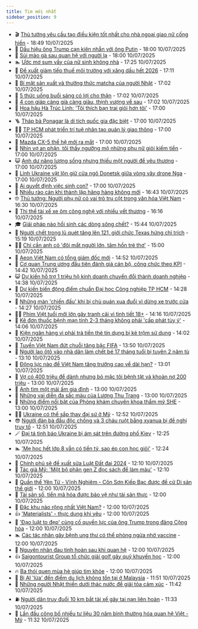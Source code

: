 ```yaml
---
title: Tim mới nhất
sidebar_position: 9
---
```


<!-- vnexpress-tin-moi-nhat:START -->
- 🎬 [Thủ tướng yêu cầu tạo điều kiện tốt nhất cho nhà ngoại giao nữ cống hiến](https://vnexpress.net/thu-tuong-yeu-cau-tao-dieu-kien-tot-nhat-cho-nha-ngoai-giao-nu-cong-hien-4912724.html) - 18:49 10/07/2025
- 🐎 [Dấu hiệu ông Trump cạn kiên nhẫn với ông Putin](https://vnexpress.net/dau-hieu-ong-trump-can-kien-nhan-voi-ong-putin-4912234.html) - 18:00 10/07/2025
- 🦍 [Sùi mào gà sau quan hệ với người lạ](https://vnexpress.net/sui-mao-ga-sau-quan-he-voi-nguoi-la-4911909.html) - 18:00 10/07/2025
- 🏊 [Ước mơ sum vầy của nữ sinh không nhà](https://vnexpress.net/uoc-mo-sum-vay-cua-nu-sinh-khong-nha-4910681.html) - 17:25 10/07/2025
- 🎊 [Đề xuất giảm tiếp thuế môi trường với xăng dầu hết 2026](https://vnexpress.net/de-xuat-giam-tiep-thue-moi-truong-voi-xang-dau-het-2026-4912721.html) - 17:11 10/07/2025
- 🎃 [Bí mật sản xuất và thưởng thức matcha của người Nhật](https://vnexpress.net/bi-mat-san-xuat-va-thuong-thuc-matcha-cua-nguoi-nhat-4911546.html) - 17:02 10/07/2025
- 🧰 [5 thức uống buổi sáng có lợi cho thận](https://vnexpress.net/5-thuc-uong-buoi-sang-co-loi-cho-than-4912075.html) - 17:02 10/07/2025
- 🔭 [4 con giáp càng già càng giàu, thịnh vượng về sau](https://vnexpress.net/van-may-12-con-giap-con-giap-may-man-4-con-giap-cang-gia-cang-giau-thinh-vuong-ve-sau-4911698.html) - 17:02 10/07/2025
- 🫶 [Hoa hậu Hà Trúc Linh: &#39;Tôi thích bạn trai giỏi hơn tôi&#39;](https://vnexpress.net/hoa-hau-ha-truc-linh-toi-thich-ban-trai-gioi-hon-toi-4911970.html) - 17:00 10/07/2025
- 🪜 [Tháp bà Ponagar là di tích quốc gia đặc biệt](https://vnexpress.net/thap-ba-ponagar-la-di-tich-quoc-gia-dac-biet-4912700.html) - 17:00 10/07/2025
- 👨‍🏫 [TP HCM phát triển trí tuệ nhân tạo quản lý giao thông](https://vnexpress.net/tp-hcm-phat-trien-tri-tue-nhan-tao-quan-ly-giao-thong-4912665.html) - 17:00 10/07/2025
- 🎊 [Mazda CX-5 thế hệ mới ra mắt](https://vnexpress.net/mazda-cx-5-the-he-moi-ra-mat-4912573.html) - 17:00 10/07/2025
- 🎊 [Nhìn vợ an phận, tôi thấy ngưỡng mộ những phụ nữ giỏi kiếm tiền](https://vnexpress.net/vo-thu-nhap-thap-vo-khong-kiem-tien-nhin-vo-an-phan-toi-thay-nguong-mo-nhung-phu-nu-gioi-kiem-tien-4912507.html) - 17:00 10/07/2025
- 😺 [Anh dư năng lượng sống nhưng thiếu một người để yêu thương](https://vnexpress.net/anh-du-nang-luong-song-nhung-thieu-mot-nguoi-de-yeu-thuong-4912346.html) - 17:00 10/07/2025
- 🐘 [Lính Ukraine vật lộn giữ cửa ngõ Donetsk giữa vòng vây drone Nga](https://vnexpress.net/linh-ukraine-vat-lon-giu-cua-ngo-donetsk-giua-vong-vay-drone-nga-4911732.html) - 17:00 10/07/2025
- 🌁 [Ai quyết định việc sinh con?](https://vnexpress.net/ai-quyet-dinh-viec-sinh-con-4911178.html) - 17:00 10/07/2025
- 🐲 [Nhiều rào cản khi thành lập hãng hàng không mới](https://vnexpress.net/nhieu-rao-can-khi-thanh-lap-hang-hang-khong-moi-4912649.html) - 16:43 10/07/2025
- 🤓 [Thủ tướng: Người phụ nữ có vai trò trụ cột trong văn hóa Việt Nam](https://vnexpress.net/thu-tuong-nguoi-phu-nu-co-vai-tro-tru-cot-trong-van-hoa-viet-nam-4912713.html) - 16:30 10/07/2025
- 💪 [Thi thể tài xế xe ôm công nghệ với nhiều vết thương](https://vnexpress.net/thi-the-tai-xe-xe-om-cong-nghe-voi-nhieu-vet-thuong-4912712.html) - 16:16 10/07/2025
- 🎓 [Giải pháp nào hồi sinh các dòng sông chết?](https://vnexpress.net/giai-phap-nao-hoi-sinh-cac-dong-song-chet-4912353.html) - 15:44 10/07/2025
- 🫣 [Người chết trong lũ quét tăng lên 121, giới chức Texas hứng chỉ trích](https://vnexpress.net/nguoi-chet-trong-lu-quet-tang-len-121-gioi-chuc-texas-hung-chi-trich-4912703.html) - 15:19 10/07/2025
- 🧑‍💻 [Chỉ cần anh có &#39;đôi mắt người lớn, tâm hồn trẻ thơ&#39;](https://vnexpress.net/chi-can-anh-co-doi-mat-nguoi-lon-tam-hon-tre-tho-4912344.html) - 15:00 10/07/2025
- 🐲 [Aeon Việt Nam có tổng giám đốc mới](https://vnexpress.net/aeon-viet-nam-co-tong-giam-doc-moi-4912704.html) - 14:52 10/07/2025
- 🌝 [Cơ quan Trung ương đầu tiên đánh giá cán bộ, công chức theo KPI](https://vnexpress.net/co-quan-trung-uong-dau-tien-danh-gia-can-bo-cong-chuc-theo-kpi-4912642.html) - 14:42 10/07/2025
- 😺 [Dự kiến hỗ trợ 1 triệu hộ kinh doanh chuyển đổi thành doanh nghiệp](https://vnexpress.net/du-kien-ho-tro-1-trieu-ho-kinh-doanh-chuyen-doi-thanh-doanh-nghiep-4912701.html) - 14:38 10/07/2025
- 🐎 [Dự kiến biến động điểm chuẩn Đại học Công nghiệp TP HCM](https://vnexpress.net/du-bao-diem-chuan-dai-hoc-cong-nghiep-tp-hcm-nam-2025-chi-tiet-nhat-4912630.html) - 14:28 10/07/2025
- 🎡 [Những màn &#39;chiến đấu&#39; khi bị chủ quán xua đuổi vì dừng xe trước cửa](https://vnexpress.net/via-he-ben-xe-my-dinh-via-he-bi-lan-chiem-man-dap-tra-khi-toi-bi-chu-quan-xua-duoi-vi-dung-xe-truoc-cua-nha-4912624.html) - 14:27 10/07/2025
- 👨‍🏫 [Phim Việt tuổi mới lớn gây tranh cãi vì tình tiết 18+](https://vnexpress.net/phim-viet-tuoi-moi-lon-gay-tranh-cai-vi-tinh-tiet-18-4912030.html) - 14:16 10/07/2025
- 🦆 [Kê đơn thuốc bệnh mạn tính 2-3 tháng không phải &#39;cấp phát tùy ý&#39;](https://vnexpress.net/ke-don-thuoc-benh-man-tinh-2-3-thang-khong-phai-cap-phat-tuy-y-4912696.html) - 14:06 10/07/2025
- 🚦 [Kiện ngân hàng vì phải trả tiền thẻ tín dụng bị kẻ trộm sử dụng](https://vnexpress.net/kien-ngan-hang-vi-phai-tra-tien-the-tin-dung-bi-ke-trom-su-dung-4912667.html) - 14:02 10/07/2025
- 💫 [Tuyển Việt Nam đứt chuỗi tăng bậc FIFA](https://vnexpress.net/tuyen-viet-nam-dut-chuoi-tang-bac-fifa-4912693.html) - 13:50 10/07/2025
- 🎉 [Người lao ôtô vào nhà dân làm chết bé 17 tháng tuổi bị tuyên 2 năm tù](https://vnexpress.net/nguoi-lao-oto-vao-nha-dan-lam-chet-be-17-thang-tuoi-bi-tuyen-2-nam-tu-4912680.html) - 13:10 10/07/2025
- 🌋 [Động lực nào để Việt Nam tăng trưởng cao về dài hạn?](https://vnexpress.net/dong-luc-nao-de-viet-nam-tang-truong-cao-ve-dai-han-4912687.html) - 13:01 10/07/2025
- 🤖 [Vợ có 400 triệu để dành nhưng bỏ mặc tôi bệnh tật và khoản nợ 200 triệu](https://vnexpress.net/co-bac-xung-dot-tai-chinh-vo-chong-vo-co-400-trieu-de-danh-nhung-bo-mac-toi-benh-tat-va-no-200-trieu-4912449.html) - 13:00 10/07/2025
- 🦏 [Anh tìm một mái ấm gia đình](https://vnexpress.net/anh-tim-mot-mai-am-gia-dinh-4912345.html) - 13:00 10/07/2025
- 🦩 [Những vai diễn đa sắc màu của Lương Thu Trang](https://vnexpress.net/nhung-vai-dien-da-sac-mau-cua-luong-thu-trang-4912118.html) - 13:00 10/07/2025
- 👺 [Những điểm nổi bật của Phòng khám chuyên khoa thẩm mỹ SHE](https://vnexpress.net/nhung-diem-noi-bat-cua-phong-kham-chuyen-khoa-tham-my-she-4912691.html) - 13:00 10/07/2025
- 🧑‍🏫 [Ukraine có thể sắp thay đại sứ ở Mỹ](https://vnexpress.net/ukraine-co-the-sap-thay-dai-su-o-my-4912663.html) - 12:52 10/07/2025
- 😎 [Người đàn bà đầu độc chồng và 3 cháu ruột bằng xyanua bị đề nghị truy tố](https://vnexpress.net/nguoi-dan-ba-dau-doc-chong-va-3-chau-ruot-bang-xyanua-bi-de-nghi-truy-to-4912688.html) - 12:51 10/07/2025
- 🪄 [Đại tá tình báo Ukraine bị ám sát trên đường phố Kiev](https://vnexpress.net/dai-ta-tinh-bao-ukraine-bi-am-sat-tren-duong-pho-kiev-4912683.html) - 12:25 10/07/2025
- 🏊 [&#39;Mẹ học hết lớp 8 vẫn có tiền tỷ, sao ép con học giỏi&#39;](https://vnexpress.net/10-cach-hoc-gioi-tat-ca-cac-mon-chi-chu-vua-trai-cay-ep-con-hoc-gioi-day-con-nha-tien-ty-4912613.html) - 12:24 10/07/2025
- 💃 [Chính phủ sẽ đề xuất sửa Luật Đất đai 2024](https://vnexpress.net/chinh-phu-se-de-xuat-sua-luat-dat-dai-2024-4912670.html) - 12:10 10/07/2025
- 🦆 [Tác giả Mỹ: &#39;Một bộ phận gen Z đọc sách để làm màu&#39;](https://vnexpress.net/tac-gia-my-mot-bo-phan-gen-z-doc-sach-de-lam-mau-4911563.html) - 12:10 10/07/2025
- 🎊 [Quần thể Yên Tử - Vĩnh Nghiêm - Côn Sơn Kiếp Bạc được đề cử Di sản thế giới](https://vnexpress.net/quan-the-yen-tu-vinh-nghiem-con-son-kiep-bac-duoc-de-cu-di-san-the-gioi-4912574.html) - 12:00 10/07/2025
- 👺 [Tài sản số, tiền mã hóa được bảo vệ như tài sản thực](https://vnexpress.net/tai-san-so-tien-ma-hoa-duoc-bao-ve-nhu-tai-san-thuc-4912669.html) - 12:00 10/07/2025
- 🎡 [Đặc khu nào rộng nhất Việt Nam?](https://vnexpress.net/dac-khu-nao-rong-nhat-viet-nam-4912650.html) - 12:00 10/07/2025
- 👍 [&#39;Materialists&#39; - thực dụng khi yêu](https://vnexpress.net/giai-tri/phim/thu-vien-phim/materialists-821) - 12:00 10/07/2025
- 🐎 [&#39;Đạo luật to đẹp&#39; củng cố quyền lực của ông Trump trong đảng Cộng hòa](https://vnexpress.net/dao-luat-to-dep-cung-co-quyen-luc-cua-ong-trump-trong-dang-cong-hoa-4911335.html) - 12:00 10/07/2025
- 🏊 [Các tác nhân gây bệnh ung thư có thể phòng ngừa nhờ vaccine](https://vnexpress.net/cac-tac-nhan-gay-benh-ung-thu-co-the-phong-ngua-nho-vaccine-4912648.html) - 12:00 10/07/2025
- 🦩 [Nguyên nhân đau tinh hoàn sau khi quan hệ](https://vnexpress.net/nguyen-nhan-dau-tinh-hoan-sau-khi-quan-he-4912589.html) - 12:00 10/07/2025
- 👍 [Saigontourist Group tổ chức giải golf gây quỹ khuyến học](https://vnexpress.net/saigontourist-group-to-chuc-giai-golf-gay-quy-khuyen-hoc-4912513.html) - 12:00 10/07/2025
- 🔥 [Ba thói quen mùa hè giúp tim khỏe](https://vnexpress.net/ba-thoi-quen-mua-he-giup-tim-khoe-4912378.html) - 12:00 10/07/2025
- 💄 [Bị AI &#39;lừa&#39; đến điểm du lịch không tồn tại ở Malaysia](https://vnexpress.net/bi-ai-lua-den-diem-du-lich-khong-ton-tai-o-malaysia-4912671.html) - 11:51 10/07/2025
- 🤡 [Những người Nhật thiền dưới thác nước để giải tỏa cảm xúc](https://vnexpress.net/nhung-nguoi-nhat-thien-duoi-thac-nuoc-de-giai-toa-cam-xuc-4912527.html) - 11:42 10/07/2025
- ⛽️ [Người dân truy đuổi 10 km bắt tài xế gây tai nạn liên hoàn](https://vnexpress.net/nguoi-dan-truy-duoi-10-km-bat-tai-xe-gay-tai-nan-lien-hoan-4912679.html) - 11:33 10/07/2025
- 🚀 [Lần đầu công bố nhiều tư liệu 30 năm bình thường hóa quan hệ Việt - Mỹ](https://vnexpress.net/lan-dau-cong-bo-nhieu-tu-lieu-30-nam-binh-thuong-hoa-quan-he-viet-my-4912525.html) - 11:32 10/07/2025<!-- vnexpress-tin-moi-nhat:END -->
